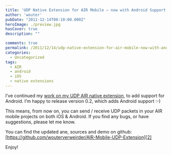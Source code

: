 ```yaml
---
title: 'UDP Native Extension for AIR Mobile – now with Android Support!'
author: 'wouter'
pubDate: "2011-12-14T00:10:00.000Z"
heroImage: ./preview.jpg
hasCover: true
description: ""

comments: true
permalink: /2011/12/14/udp-native-extension-for-air-mobile-now-with-android-support/
categories:
  - Uncategorized
tags:
  - AIR
  - android
  - iOS
  - native extensions
---
```

I’ve continued my [work on my UDP AIR native extension][1], to add support for Android. I’m happy to release version 0.2, which adds Android support :-)

This means, from now on, you can send / receive UDP packets in your AIR mobile projects on both iOS & Android. If you find any bugs, or have suggestions, please let me know.

You can find the updated ane, sources and demo on github: [https://github.com/wouterverweirder/AIR-Mobile-UDP-Extension][2]

Enjoy!

 [1]: /2011/12/10/udp-in-air-for-ios-using-a-native-extension/		"UDP extension iOS"
 [2]: https://github.com/wouterverweirder/AIR-Mobile-UDP-Extension 	"Sources on Github"
